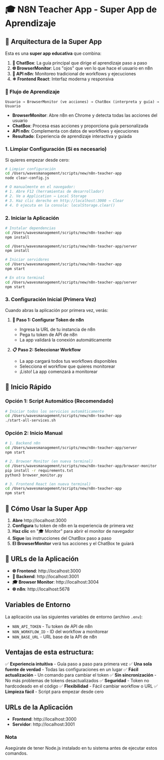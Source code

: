 # 🎓 N8N Teacher App - Super App de Aprendizaje

## 🚀 Arquitectura de la Super App

Esta es una **super app educativa** que combina:

1. **🎯 ChatBox**: La guía principal que dirige el aprendizaje paso a paso
2. **🌐 BrowserMonitor**: Los "ojos" que ven lo que hace el usuario en n8n
3. **🔧 API n8n**: Monitoreo tradicional de workflows y ejecuciones
4. **⚛️ Frontend React**: Interfaz moderna y responsiva

### 🎯 Flujo de Aprendizaje

```
Usuario → BrowserMonitor (ve acciones) → ChatBox (interpreta y guía) → Usuario
```

- **BrowserMonitor**: Abre n8n en Chrome y detecta todas las acciones del usuario
- **ChatBox**: Procesa esas acciones y proporciona guía personalizada
- **API n8n**: Complementa con datos de workflows y ejecuciones
- **Resultado**: Experiencia de aprendizaje interactiva y guiada

### 1. Limpiar Configuración (Si es necesario)

Si quieres empezar desde cero:

```bash
# Limpiar configuración
cd /Users/wavesmanagement/scripts/new/n8n-teacher-app
node clear-config.js

# O manualmente en el navegador:
# 1. Abre F12 (herramientas de desarrollador)
# 2. Ve a Application → Local Storage
# 3. Haz clic derecho en http://localhost:3000 → Clear
# 4. O ejecuta en la consola: localStorage.clear()
```

### 2. Iniciar la Aplicación

```bash
# Instalar dependencias
cd /Users/wavesmanagement/scripts/new/n8n-teacher-app
npm install

cd /Users/wavesmanagement/scripts/new/n8n-teacher-app/server
npm install

# Iniciar servidores
cd /Users/wavesmanagement/scripts/new/n8n-teacher-app
npm start

# En otra terminal
cd /Users/wavesmanagement/scripts/new/n8n-teacher-app/server
npm start
```

### 3. Configuración Inicial (Primera Vez)

Cuando abras la aplicación por primera vez, verás:

1. **🔧 Paso 1: Configurar Token de n8n**
   - Ingresa la URL de tu instancia de n8n
   - Pega tu token de API de n8n
   - La app validará la conexión automáticamente

2. **📋 Paso 2: Seleccionar Workflow**
   - La app cargará todos tus workflows disponibles
   - Selecciona el workflow que quieres monitorear
   - ¡Listo! La app comenzará a monitorear

## 🚀 Inicio Rápido

### Opción 1: Script Automático (Recomendado)

```bash
# Iniciar todos los servicios automáticamente
cd /Users/wavesmanagement/scripts/new/n8n-teacher-app
./start-all-services.sh
```

### Opción 2: Inicio Manual

```bash
# 1. Backend n8n
cd /Users/wavesmanagement/scripts/new/n8n-teacher-app/server
npm start

# 2. Browser Monitor (en nueva terminal)
cd /Users/wavesmanagement/scripts/new/n8n-teacher-app/browser-monitor
pip install -r requirements.txt
python3 browser_monitor.py

# 3. Frontend React (en nueva terminal)
cd /Users/wavesmanagement/scripts/new/n8n-teacher-app
npm start
```

## 🎯 Cómo Usar la Super App

1. **Abre** http://localhost:3000
2. **Configura** tu token de n8n en la experiencia de primera vez
3. **Haz clic** en "🎓 Monitor" para abrir el monitor de navegador
4. **Sigue** las instrucciones del ChatBox paso a paso
5. **El BrowserMonitor** verá tus acciones y el ChatBox te guiará

## 📱 URLs de la Aplicación

- **🌐 Frontend**: http://localhost:3000
- **🔧 Backend**: http://localhost:3001  
- **🎓 Browser Monitor**: http://localhost:3004
- **🌐 n8n**: http://localhost:5678

## Variables de Entorno

La aplicación usa las siguientes variables de entorno (archivo `.env`):

- `N8N_API_TOKEN` - Tu token de API de n8n
- `N8N_WORKFLOW_ID` - ID del workflow a monitorear
- `N8N_BASE_URL` - URL base de la API de n8n

## Ventajas de esta estructura:

✅ **Experiencia intuitiva** - Guía paso a paso para primera vez
✅ **Una sola fuente de verdad** - Todas las configuraciones en un lugar
✅ **Fácil actualización** - Un comando para cambiar el token
✅ **Sin sincronización** - No más problemas de tokens desactualizados
✅ **Seguridad** - Token no hardcodeado en el código
✅ **Flexibilidad** - Fácil cambiar workflow o URL
✅ **Limpieza fácil** - Script para empezar desde cero

## URLs de la Aplicación

- **Frontend**: http://localhost:3000
- **Servidor**: http://localhost:3001

### Nota
Asegúrate de tener Node.js instalado en tu sistema antes de ejecutar estos comandos. 